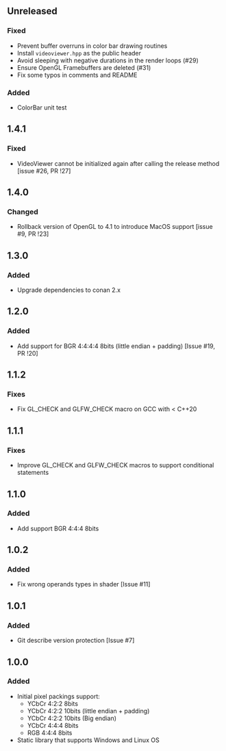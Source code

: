 ## Unreleased

### Fixed

- Prevent buffer overruns in color bar drawing routines
- Install `videoviewer.hpp` as the public header
- Avoid sleeping with negative durations in the render loops (#29)
- Ensure OpenGL Framebuffers are deleted (#31)
- Fix some typos in comments and README

### Added
- ColorBar unit test


## 1.4.1

### Fixed
- VideoViewer cannot be initialized again after calling the release method [issue #26, PR !27]

## 1.4.0

### Changed
- Rollback version of OpenGL to 4.1 to introduce MacOS support [issue #9, PR !23]

## 1.3.0
 
### Added
- Upgrade dependencies to conan 2.x

## 1.2.0

### Added
- Add support for BGR 4:4:4:4 8bits (little endian + padding) [Issue #19, PR !20]

## 1.1.2

### Fixes
- Fix GL_CHECK and GLFW_CHECK macro on GCC with < C++20
  
## 1.1.1

### Fixes
- Improve GL_CHECK and GLFW_CHECK macros to support conditional statements

## 1.1.0

### Added
- Add support BGR 4:4:4 8bits

## 1.0.2

### Added
- Fix wrong operands types in shader [Issue #11]

## 1.0.1

### Added
- Git describe version protection [Issue #7]

## 1.0.0

### Added
- Initial pixel packings support:
    - YCbCr 4:2:2 8bits
    - YCbCr 4:2:2 10bits (little endian + padding)
    - YCbCr 4:2:2 10bits (Big endian)
    - YCbCr 4:4:4 8bits
    - RGB 4:4:4 8bits
- Static library that supports Windows and Linux OS

